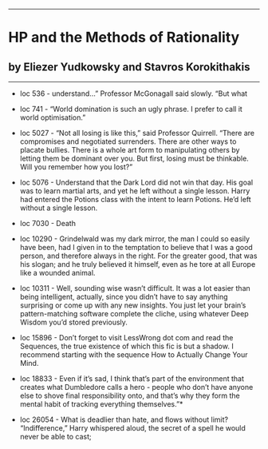 
---
#  HP and the Methods of Rationality
## by Eliezer Yudkowsky and Stavros Korokithakis
---

 - loc 536 - understand…” Professor McGonagall said slowly. “But what

 - loc 741 - “World domination is such an ugly phrase. I prefer to call it world optimisation.”

 - loc 5027 - “Not all losing is like this,” said Professor Quirrell. “There are compromises and negotiated surrenders. There are other ways to placate bullies. There is a whole art form to manipulating others by letting them be dominant over you. But first, losing must be thinkable. Will you remember how you lost?”

 - loc 5076 - Understand that the Dark Lord did not win that day. His goal was to learn martial arts, and yet he left without a single lesson. Harry had entered the Potions class with the intent to learn Potions. He’d left without a single lesson.

 - loc 7030 - Death

 - loc 10290 - Grindelwald was my dark mirror, the man I could so easily have been, had I given in to the temptation to believe that I was a good person, and therefore always in the right. For the greater good, that was his slogan; and he truly believed it himself, even as he tore at all Europe like a wounded animal.

 - loc 10311 - Well, sounding wise wasn’t difficult. It was a lot easier than being intelligent, actually, since you didn’t have to say anything surprising or come up with any new insights. You just let your brain’s pattern-matching software complete the cliche, using whatever Deep Wisdom you’d stored previously.

 - loc 15896 - Don’t forget to visit LessWrong dot com and read the Sequences, the true existence of which this fic is but a shadow. I recommend starting with the sequence How to Actually Change Your Mind.

 - loc 18833 - Even if it’s sad, I think that’s part of the environment that creates what Dumbledore calls a hero - people who don’t have anyone else to shove final responsibility onto, and that’s why they form the mental habit of tracking everything themselves.”*

 - loc 26054 - What is deadlier than hate, and flows without limit? “Indifference,” Harry whispered aloud, the secret of a spell he would never be able to cast;

